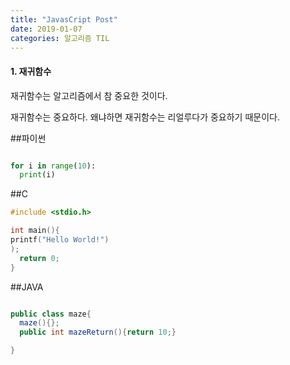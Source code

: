 ```yaml
---
title: "JavasCript Post"
date: 2019-01-07
categories: 알고리즘 TIL
---
```


#### 1. 재귀함수


<p>재귀함수는 알고리즘에서 참 중요한 것이다. </p>

<p>재귀함수는 중요하다. 왜냐하면 재귀함수는 리얼루다가 중요하기 때문이다. </p>

##파이썬
```python

for i in range(10):
  print(i)


```

##C
```c
#include <stdio.h>

int main(){
printf("Hello World!")
);
  return 0;
}


```

##JAVA
```java

public class maze{
  maze(){};
  public int mazeReturn(){return 10;}

}

```
